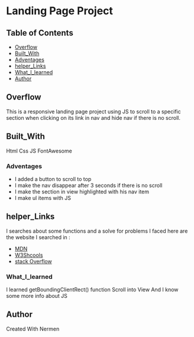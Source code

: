 <!-- Before everything

***** I loaded the starter files and build my own project from scratch
***** I search for slove for my problems in google and i refere the links belowe.
**************** I will be happy for any changes to improve my code😊😄
*********************** Thank you
 -->

# Landing Page Project

## Table of Contents

* [Overflow](#Overflow)
* [Built_With](#Built_With)
* [Adventages](#Adventages)
* [helper_Links](#helper_Links)
* [What_I_learned](#What_I_learned)
* [Author](#Author)

##  Overflow
This is a responsive landing page project using JS to scroll to a specific section when clicking on its link in nav and hide nav if there is no scroll.

## Built_With
Html
Css
JS
FontAwesome

### Adventages
- I added a button to scroll to top
- I make the nav disappear after 3 seconds if there is no scroll
- I make the section in view highlighted with his nav item
- I make ul items with JS

## helper_Links
I searches about some functions and a solve for problems I faced  here are the website I searched in :

* [MDN](#https://developer.mozilla.org/en-US/docs/Web/API/Element/getBoundingClientRect)
* [W3Shcools](#https://www.w3schools.com/jsref/met_element_scrollintoview.asp)
* [stack Overflow](#https://stackoverflow.com/questions/4620906/how-do-i-know-when-ive-stopped-scrolling)


### What_I_learned
I learned  getBoundingClientRect() function
Scroll into View
And I know some more info about JS

## Author
Created With Nermen
